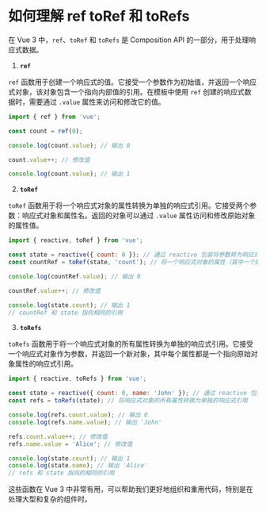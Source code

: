 # 如何理解 ref toRef 和 toRefs

在 Vue 3 中，`ref`、`toRef` 和 `toRefs` 是 Composition API 的一部分，用于处理响应式数据。

1. **`ref`**

`ref` 函数用于创建一个响应式的值。它接受一个参数作为初始值，并返回一个响应式对象，该对象包含一个指向内部值的引用。在模板中使用 `ref` 创建的响应式数据时，需要通过 `.value` 属性来访问和修改它的值。

```javascript
import { ref } from 'vue';

const count = ref(0);

console.log(count.value); // 输出 0

count.value++; // 修改值

console.log(count.value); // 输出 1
```

2. **`toRef`**

`toRef` 函数用于将一个响应式对象的属性转换为单独的响应式引用。它接受两个参数：响应式对象和属性名。返回的对象可以通过 `.value` 属性访问和修改原始对象的属性值。

```javascript
import { reactive, toRef } from 'vue';

const state = reactive({ count: 0 }); // 通过 reactive 包装将参数转为响应式对象
const countRef = toRef(state, 'count'); // 将一个响应式对象的属性（其中一个属性）转为单独的响应式引用

console.log(countRef.value); // 输出 0

countRef.value++; // 修改值

console.log(state.count); // 输出 1
// countRef 和 state 指向相同的引用
```

3. **`toRefs`**

`toRefs` 函数用于将一个响应式对象的所有属性转换为单独的响应式引用。它接受一个响应式对象作为参数，并返回一个新对象，其中每个属性都是一个指向原始对象属性的响应式引用。

```javascript
import { reactive, toRefs } from 'vue';

const state = reactive({ count: 0, name: 'John' }); // 通过 reactive 包装将参数转为响应式对象
const refs = toRefs(state); // 将响应式对象的所有属性转换为单独的响应式引用

console.log(refs.count.value); // 输出 0
console.log(refs.name.value); // 输出 'John'

refs.count.value++; // 修改值
refs.name.value = 'Alice'; // 修改值

console.log(state.count); // 输出 1
console.log(state.name); // 输出 'Alice'
// refs 和 state 指向的相同的引用
```

这些函数在 Vue 3 中非常有用，可以帮助我们更好地组织和重用代码，特别是在处理大型和复杂的组件时。